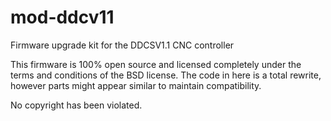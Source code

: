 # mod-ddcv11
Firmware upgrade kit for the DDCSV1.1 CNC controller

This firmware is 100% open source and licensed completely under the terms and conditions of the BSD license.
The code in here is a total rewrite, however parts might appear similar to maintain compatibility.

No copyright has been violated.
